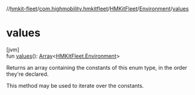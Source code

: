 //[hmkit-fleet](../../../../index.md)/[com.highmobility.hmkitfleet](../../index.md)/[HMKitFleet](../index.md)/[Environment](index.md)/[values](values.md)

# values

[jvm]\
fun [values](values.md)(): [Array](https://kotlinlang.org/api/latest/jvm/stdlib/kotlin/-array/index.html)&lt;[HMKitFleet.Environment](index.md)&gt;

Returns an array containing the constants of this enum type, in the order they're declared.

This method may be used to iterate over the constants.
